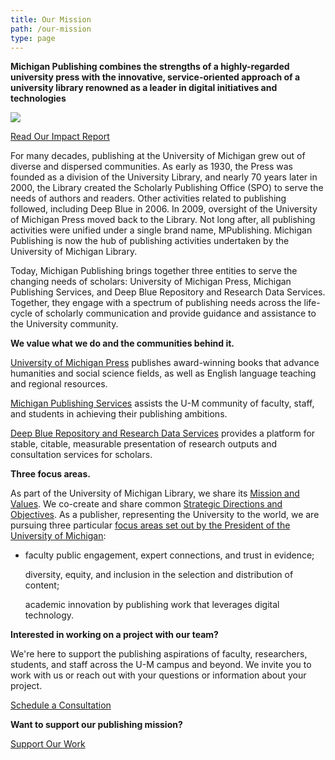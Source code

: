 ```yaml
---
title: Our Mission
path: /our-mission
type: page
---
```

**Michigan Publishing combines the strengths of a highly-regarded university press with the innovative, service-oriented approach of a university library renowned as a leader in digital initiatives and technologies**

<div class="lg:float-right lg:-mr-64 lg:w-3/5 border-l-8 border-sea-blue px-6 pt-6 ml-6 mb-4"><a href="/assets/mp-impactreport.pdf" onclick="ga('send', 'event', 'mission','click','impact-report');"><img class="mb-4" src="/assets/mp-impactreport.jpg"><p>Read Our Impact Report</p></a></div>

For many decades, publishing at the University of Michigan grew out of diverse and dispersed communities. As early as 1930, the Press was founded as a division of the University Library, and nearly 70 years later in 2000, the Library created the Scholarly Publishing Office (SPO) to serve the needs of authors and readers. Other activities related to publishing followed, including Deep Blue in 2006. In 2009, oversight of the University of Michigan Press moved back to the Library. Not long after, all publishing activities were unified under a single brand name, MPublishing. Michigan Publishing is now the hub of publishing activities undertaken by the University of Michigan Library. 

Today, Michigan Publishing brings together three entities to serve the changing needs of scholars: University of Michigan Press, Michigan Publishing Services, and Deep Blue Repository and Research Data Services. Together, they engage with a spectrum of publishing needs across the life-cycle of scholarly communication and provide guidance and assistance to the University community. 

**We value what we do and the communities behind it.**

[University of Michigan Press](https://www.press.umich.edu/) publishes award-winning books that advance humanities and social science fields, as well as English language teaching and regional resources.

[Michigan Publishing Services](https://www.publishing.umich.edu/services/) assists the U-M community of faculty, staff, and students in achieving their publishing ambitions.

[Deep Blue Repository and Research Data Services](https://deepblue.lib.umich.edu/) provides a platform for stable, citable, measurable presentation of research outputs and consultation services for scholars.

**Three focus areas.**

As part of the University of Michigan Library, we share its [Mission and Values](https://lib.umich.edu/about-us/about-library/mission-and-values). We co-create and share common [Strategic Directions and Objectives](https://lib.umich.edu/about-us/about-library/strategic-directions-and-objectives). As a publisher, representing the University to the world, we are pursuing three particular [focus areas set out by the President of the University of Michigan](https://president.umich.edu/initiatives-and-focus-areas/):

* faculty public engagement, expert connections, and trust in evidence;

  diversity, equity, and inclusion in the selection and distribution of content; 

  academic innovation by publishing work that leverages digital technology.

**Interested in working on a project with our team?**

We're here to support the publishing aspirations of faculty, researchers, students, and staff across the U-M campus and beyond. We invite you to work with us or reach out with your questions or information about your project.

<p><a href="mailto:mpublishing@umich.edu" onclick="ga('send', 'event', 'mission','click','schedule-consultation');">Schedule a Consultation</a></p>

**Want to support our publishing mission?**

<p><a href="https://leadersandbest.umich.edu/find/#!/lib/mlibrary/press" onclick"ga('send', 'event', 'mission','click','support-our-work');">Support Our Work</a></p>
